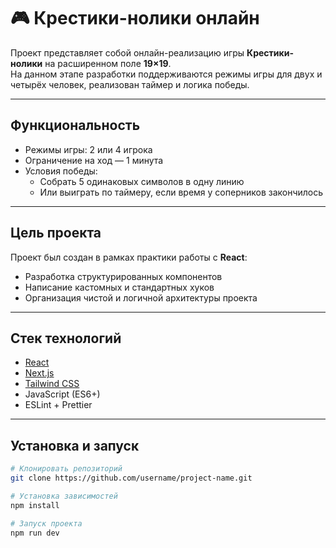 # 🎮 Крестики-нолики онлайн

Проект представляет собой онлайн-реализацию игры **Крестики-нолики** на расширенном поле **19×19**.  
На данном этапе разработки поддерживаются режимы игры для двух и четырёх человек, реализован таймер и логика победы.

---

## Функциональность

- Режимы игры: 2 или 4 игрока
- Ограничение на ход — 1 минута
- Условия победы:
  - Собрать 5 одинаковых символов в одну линию
  - Или выиграть по таймеру, если время у соперников закончилось

---

## Цель проекта

Проект был создан в рамках практики работы с **React**:  
- Разработка структурированных компонентов
- Написание кастомных и стандартных хуков
- Организация чистой и логичной архитектуры проекта

---

## Стек технологий

- [React](https://reactjs.org/)
- [Next.js](https://nextjs.org/)
- [Tailwind CSS](https://tailwindcss.com/)
- JavaScript (ES6+)
- ESLint + Prettier

---

## Установка и запуск

```bash
# Клонировать репозиторий
git clone https://github.com/username/project-name.git

# Установка зависимостей
npm install

# Запуск проекта
npm run dev
